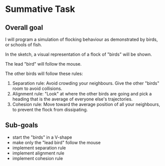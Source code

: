 # Summative Task

## Overall goal

I will program a simulation of flocking behaviour as demonstrated by birds, or schools of fish.

In the sketch, a visual representation of a flock of "birds" will be shown.

The lead "bird" will follow the mouse.

The other birds will follow these rules:

1. Separation rule: Avoid crowding your neighbours. Give the other "birds" room to avoid collisions.
2. Alignment rule: "Look" at where the other birds are going and pick a heading that is the average of everyone else's trajectories.
3. Cohesion rule: Move toward the average position of all your neighbours, to prevent the flock from dissipating.

## Sub-goals

* start the "birds" in a V-shape
* make only the "lead bird" follow the mouse
* implement separation rule
* implement alignment rule
* implement cohesion rule
